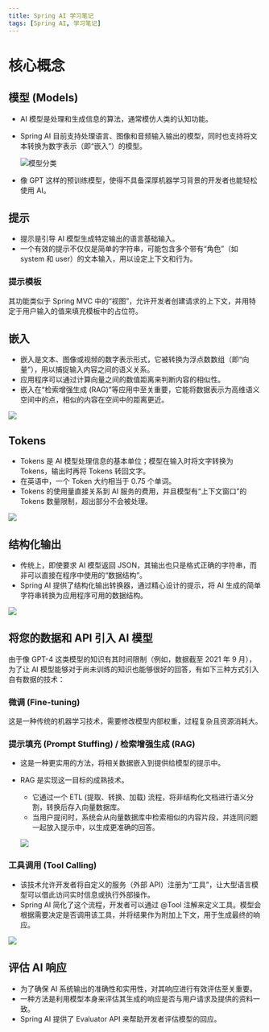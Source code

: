 ```yaml
---
title: Spring AI 学习笔记
tags: [Spring AI, 学习笔记]
---
```


# 核心概念

## 模型 (Models)

- AI 模型是处理和生成信息的算法，通常模仿人类的认知功能。
- Spring AI 目前支持处理语言、图像和音频输入输出的模型，同时也支持将文本转换为数字表示（即“嵌入”）的模型。 

    ![模型分类](https://docs.spring.io/spring-ai/reference/1.0/_images/spring-ai-concepts-model-types.jpg)

- 像 GPT 这样的预训练模型，使得不具备深厚机器学习背景的开发者也能轻松使用 AI。



## 提示

- 提示是引导 AI 模型生成特定输出的语言基础输入。
- 一个有效的提示不仅仅是简单的字符串，可能包含多个带有“角色”（如 system 和 user）的文本输入，用以设定上下文和行为。


### 提示模板

其功能类似于 Spring MVC 中的“视图”，允许开发者创建请求的上下文，并用特定于用户输入的值来填充模板中的占位符。


## 嵌入

- 嵌入是文本、图像或视频的数字表示形式，它被转换为浮点数数组（即“向量”），用以捕捉输入内容之间的语义关系。
- 应用程序可以通过计算向量之间的数值距离来判断内容的相似性。
- 嵌入在“检索增强生成 (RAG)”等应用中至关重要，它能将数据表示为高维语义空间中的点，相似的内容在空间中的距离更近。


![](https://docs.spring.io/spring-ai/reference/1.0/_images/spring-ai-embeddings.jpg)


## Tokens


- Tokens 是 AI 模型处理信息的基本单位；模型在输入时将文字转换为 Tokens，输出时再将 Tokens 转回文字。
- 在英语中，一个 Token 大约相当于 0.75 个单词。
- Tokens 的使用量直接关系到 AI 服务的费用，并且模型有“上下文窗口”的 Tokens 数量限制，超出部分不会被处理。

![](https://docs.spring.io/spring-ai/reference/1.0/_images/spring-ai-concepts-tokens.png)


## 结构化输出

- 传统上，即使要求 AI 模型返回 JSON，其输出也只是格式正确的字符串，而非可以直接在程序中使用的“数据结构”。
- Spring AI 提供了结构化输出转换器，通过精心设计的提示，将 AI 生成的简单字符串转换为应用程序可用的数据结构。

![](https://docs.spring.io/spring-ai/reference/1.0/_images/structured-output-architecture.jpg)


## 将您的数据和 API 引入 AI 模型


由于像 GPT-4 这类模型的知识有其时间限制（例如，数据截至 2021 年 9 月），为了让 AI 模型能够对于尚未训练的知识也能够很好的回答，有如下三种方式引入自有数据的技术：


### 微调 (Fine-tuning)

这是一种传统的机器学习技术，需要修改模型内部权重，过程复杂且资源消耗大。


### 提示填充 (Prompt Stuffing) / 检索增强生成 (RAG)


- 这是一种更实用的方法，将相关数据嵌入到提供给模型的提示中。
- RAG 是实现这一目标的成熟技术。
  - 它通过一个 ETL (提取、转换、加载) 流程，将非结构化文档进行语义分割，转换后存入向量数据库。
  - 当用户提问时，系统会从向量数据库中检索相似的内容片段，并连同问题一起放入提示中，以生成更准确的回答。

  ![](https://docs.spring.io/spring-ai/reference/1.0/_images/spring-ai-rag.jpg)


### 工具调用 (Tool Calling)

- 该技术允许开发者将自定义的服务（外部 API）注册为“工具”，让大型语言模型可以借此访问实时信息或执行外部操作。
- Spring AI 简化了这个流程，开发者可以通过 @Tool 注解来定义工具。模型会根据需要决定是否调用该工具，并将结果作为附加上下文，用于生成最终的响应。


![](https://docs.spring.io/spring-ai/reference/1.0/_images/tools/tool-calling-01.jpg)



## 评估 AI 响应

- 为了确保 AI 系统输出的准确性和实用性，对其响应进行有效评估至关重要。
- 一种方法是利用模型本身来评估其生成的响应是否与用户请求及提供的资料一致。
- Spring AI 提供了 Evaluator API 来帮助开发者评估模型的回应。

